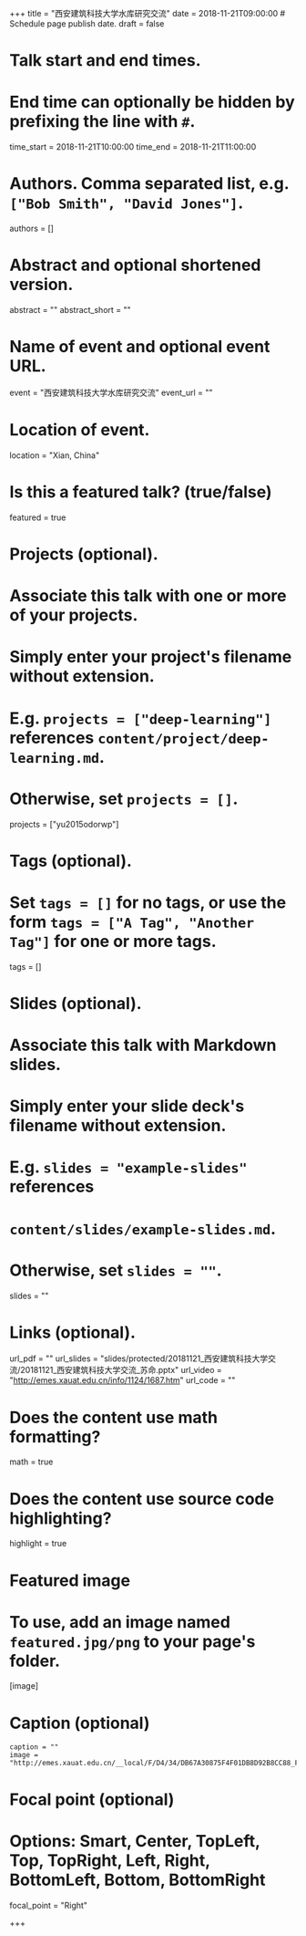 +++
title = "西安建筑科技大学水库研究交流"
date = 2018-11-21T09:00:00  # Schedule page publish date.
draft = false

# Talk start and end times.
#   End time can optionally be hidden by prefixing the line with `#`.
time_start = 2018-11-21T10:00:00
time_end = 2018-11-21T11:00:00

# Authors. Comma separated list, e.g. `["Bob Smith", "David Jones"]`.
authors = []

# Abstract and optional shortened version.
abstract = ""
abstract_short = ""

# Name of event and optional event URL.
event = "西安建筑科技大学水库研究交流"
event_url = ""

# Location of event.
location = "Xian, China"

# Is this a featured talk? (true/false)
featured = true

# Projects (optional).
#   Associate this talk with one or more of your projects.
#   Simply enter your project's filename without extension.
#   E.g. `projects = ["deep-learning"]` references `content/project/deep-learning.md`.
#   Otherwise, set `projects = []`.
projects = ["yu2015odorwp"]

# Tags (optional).
#   Set `tags = []` for no tags, or use the form `tags = ["A Tag", "Another Tag"]` for one or more tags.
tags = []

# Slides (optional).
#   Associate this talk with Markdown slides.
#   Simply enter your slide deck's filename without extension.
#   E.g. `slides = "example-slides"` references 
#   `content/slides/example-slides.md`.
#   Otherwise, set `slides = ""`.
slides = ""

# Links (optional).
url_pdf = ""
url_slides = "slides/protected/20181121_西安建筑科技大学交流/20181121_西安建筑科技大学交流_苏命.pptx"
url_video = "http://emes.xauat.edu.cn/info/1124/1687.htm"
url_code = ""



# Does the content use math formatting?
math = true

# Does the content use source code highlighting?
highlight = true

# Featured image
# To use, add an image named `featured.jpg/png` to your page's folder. 
[image]
  # Caption (optional)
    caption = ""
    image = "http://emes.xauat.edu.cn/__local/F/D4/34/DB67A30875F4F01DB8D92B8CC88_F9B3FD27_22C2E.jpg"

  # Focal point (optional)
  # Options: Smart, Center, TopLeft, Top, TopRight, Left, Right, BottomLeft, Bottom, BottomRight
  focal_point = "Right"

+++


